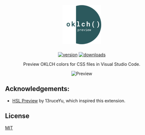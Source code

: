 <h1 align="center">
  <img src="./assets/icon.png" alt="OKLCH Preview" height="128" />
</h1>

<p align="center">
  <a href="https://marketplace.visualstudio.com/items?itemName=nize.oklch-preview"><img src="https://vsmarketplacebadges.dev/version-short/nize.oklch-preview.svg" alt="version" /></a>
  <a href="https://marketplace.visualstudio.com/items?itemName=nize.oklch-preview"><img src="https://vsmarketplacebadges.dev/downloads-short/nize.oklch-preview.svg" alt="downloads" /></a>
</p>

<p align="center">
  Preview OKLCH colors for CSS files in Visual Studio Code.
</p>

<p align="center">
<img src="https://github.com/user-attachments/assets/d619d658-ddb1-4116-8bf1-c00876cbe873" alt="Preview" />
</p>

## Acknowledgements:

- [HSL Preview](https://github.com/13ruceYu/hsl-preview) by 13ruceYu, which inspired this extension.

## License

[MIT](LICENSE)
